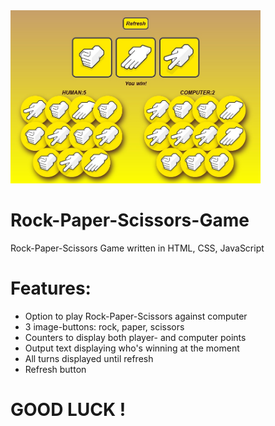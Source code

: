 <img src="Screenshot.jpg" width="400px">

# Rock-Paper-Scissors-Game
Rock-Paper-Scissors Game written in HTML, CSS, JavaScript

# Features:
* Option to play Rock-Paper-Scissors against computer
* 3 image-buttons: rock, paper, scissors
* Counters to display both player- and computer points
* Output text displaying who's winning at the moment
* All turns displayed until refresh
* Refresh button

# GOOD LUCK !
